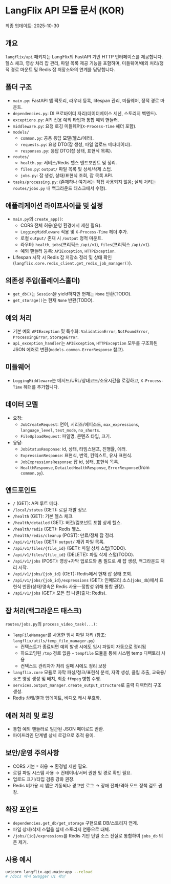 # LangFlix API 모듈 문서 (KOR)

최종 업데이트: 2025-10-30

## 개요
`langflix/api` 패키지는 LangFlix의 FastAPI 기반 HTTP 인터페이스를 제공합니다. 헬스 체크, 영상 처리 잡 관리, 파일 목록 제공 기능을 포함하며, 미들웨어/예외 처리/정적 경로 마운트 및 Redis 잡 저장소와의 연계를 담당합니다.

## 폴더 구조
- `main.py`: FastAPI 앱 팩토리, 라우터 등록, lifespan 관리, 미들웨어, 정적 경로 마운트.
- `dependencies.py`: DI 프로바이더 자리(데이터베이스 세션, 스토리지 백엔드).
- `exceptions.py`: API 전용 예외 타입과 통합 예외 핸들러.
- `middleware.py`: 요청 로깅 미들웨어(`X-Process-Time` 헤더 포함).
- `models/`
  - `common.py`: 공용 응답 모델(헬스/에러).
  - `requests.py`: 요청 DTO(잡 생성, 파일 업로드 메타데이터).
  - `responses.py`: 응답 DTO(잡 상태, 표현식 목록).
- `routes/`
  - `health.py`: 서비스/Redis 헬스 엔드포인트 및 정리.
  - `files.py`: `output/` 파일 목록 및 상세/삭제 스텁.
  - `jobs.py`: 잡 생성, 상태/표현식 조회, 잡 목록 API.
- `tasks/processing.py`: (존재하나 여기서는 직접 사용되지 않음; 실제 처리는 `routes/jobs.py` 내 백그라운드 태스크에서 수행).

## 애플리케이션 라이프사이클 및 설정
- `main.py`의 `create_app()`:
  - CORS 전체 허용(운영 환경에서 제한 필요).
  - `LoggingMiddleware` 적용 및 `X-Process-Time` 헤더 추가.
  - 로컬 `output/` 존재 시 `/output` 정적 마운트.
  - 라우터: `health`, `jobs`(프리픽스 `/api/v1`), `files`(프리픽스 `/api/v1`).
  - 예외 핸들러 등록: `APIException`, `HTTPException`.
- Lifespan 시작 시 Redis 잡 저장소 정리 및 상태 확인(`langflix.core.redis_client.get_redis_job_manager()`).

## 의존성 주입(플레이스홀더)
- `get_db()`는 `Session`을 yield하지만 현재는 `None` 반환(TODO).
- `get_storage()`는 현재 `None` 반환(TODO).

## 예외 처리
- 기본 예외 `APIException` 및 특수화: `ValidationError`, `NotFoundError`, `ProcessingError`, `StorageError`.
- `api_exception_handler`는 `APIException`, `HTTPException` 모두를 구조화된 JSON 에러로 변환(`models.common.ErrorResponse` 참고).

## 미들웨어
- `LoggingMiddleware`는 메서드/URL/상태코드/소요시간을 로깅하고, `X-Process-Time` 헤더를 추가합니다.

## 데이터 모델
- 요청:
  - `JobCreateRequest`: 언어, 시리즈/에피소드, `max_expressions`, `language_level`, `test_mode`, `no_shorts`.
  - `FileUploadRequest`: 파일명, 콘텐츠 타입, 크기.
- 응답:
  - `JobStatusResponse`: id, 상태, 타임스탬프, 진행률, 에러.
  - `ExpressionResponse`: 표현식, 번역, 컨텍스트, 유사 표현식.
  - `JobExpressionsResponse`: 잡 id, 상태, 표현식 목록.
  - `HealthResponse`, `DetailedHealthResponse`, `ErrorResponse`(from `common.py`).

## 엔드포인트
- `/` (GET): API 루트 메타.
- `/local/status` (GET): 로컬 개발 정보.
- `/health` (GET): 기본 헬스 체크.
- `/health/detailed` (GET): 버전/컴포넌트 포함 상세 헬스.
- `/health/redis` (GET): Redis 헬스.
- `/health/redis/cleanup` (POST): 만료/정체 잡 정리.
- `/api/v1/files` (GET): `output/` 재귀 파일 목록.
- `/api/v1/files/{file_id}` (GET): 파일 상세 스텁(TODO).
- `/api/v1/files/{file_id}` (DELETE): 파일 삭제 스텁(TODO).
- `/api/v1/jobs` (POST): 영상+자막 업로드와 폼 필드로 새 잡 생성, 백그라운드 처리 시작.
- `/api/v1/jobs/{job_id}` (GET): Redis에서 현재 잡 상태 조회.
- `/api/v1/jobs/{job_id}/expressions` (GET): 인메모리 소스(`jobs_db`)에서 표현식 반환(상태/영속은 Redis 사용—정합성 위해 통합 권장).
- `/api/v1/jobs` (GET): 모든 잡 나열(출처: Redis).

## 잡 처리(백그라운드 태스크)
`routes/jobs.py`의 `process_video_task(...)`:
- `TempFileManager`를 사용한 임시 파일 처리 (참조: `langflix/utils/temp_file_manager.py`)
  - 컨텍스트가 종료되면 예외 발생 시에도 임시 파일이 자동으로 정리됨
  - 하드코딩된 `/tmp` 경로 없음 - `tempfile` 모듈을 통해 시스템 temp 디렉토리 사용
  - 컨텍스트 관리자가 처리 실패 시에도 정리 보장
- `langflix.core` 모듈로 자막 파싱/청크/표현식 분석, 자막 생성, 클립 추출, 교육용/쇼츠 영상 생성 및 배치, 최종 `ffmpeg` 병합 수행.
- `services.output_manager.create_output_structure`로 출력 디렉터리 구조 생성.
- Redis 상태/결과 업데이트, 비디오 캐시 무효화.

## 에러 처리 및 로깅
- 통합 예외 핸들러로 일관된 JSON 페이로드 반환.
- 파이프라인 단계별 상세 로깅으로 추적 용이.

## 보안/운영 주의사항
- CORS 기본 `*` 허용 → 환경별 제한 필요.
- 로컬 파일 시스템 사용 → 컨테이너/서버 권한 및 경로 확인 필요.
- 업로드 크기/타입 검증 강화 권장.
- Redis 비가용 시 앱은 기동되나 경고만 로그 → 장애 전파/격하 모드 정책 검토 권장.

## 확장 포인트
- `dependencies.get_db/get_storage` 구현으로 DB/스토리지 연계.
- 파일 상세/삭제 스텁을 실제 스토리지 연동으로 대체.
- `/jobs/{id}/expressions`를 Redis 기반 단일 소스 진실로 통합하여 `jobs_db` 의존 제거.

## 사용 예시
```bash
uvicorn langflix.api.main:app --reload
# /docs 에서 Swagger UI 확인
```
